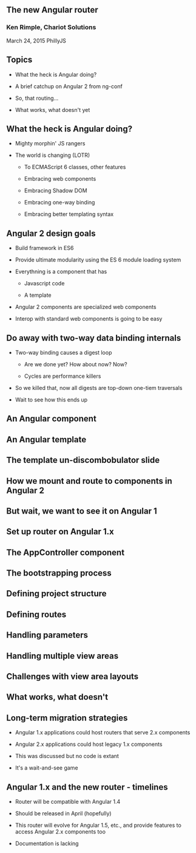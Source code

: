 ## The new Angular router

### Ken Rimple, Chariot Solutions

March 24, 2015
PhillyJS


## Topics

* What the heck is Angular doing?

* A brief catchup on Angular 2 from ng-conf

* So, that routing...

* What works, what doesn't yet


## What the heck is Angular doing?

* Mighty morphin' JS rangers

* The world is changing (LOTR)

  * To ECMAScript 6 classes, other features

  * Embracing web components

  * Embracing Shadow DOM

  * Embracing one-way binding

  * Embracing better templating syntax


## Angular 2 design goals

* Build framework in ES6

* Provide ultimate modularity using the ES 6 module loading system

* Everythning is a component that has

  * Javascript code

  * A template

* Angular 2 components are specialized web components

* Interop with standard web components is going to be easy


## Do away with two-way data binding internals

* Two-way binding causes a digest loop

  * Are we done yet?  How about now? Now?

  * Cycles are performance killers

* So we killed that, now all digests are top-down one-tiem traversals

* Wait to see how this ends up


## An Angular component


## An Angular template


## The template un-discombobulator slide


## How we mount and route to components in Angular 2


## But wait, we want to see it on Angular 1


## Set up router on Angular 1.x


## The AppController component


## The bootstrapping process


## Defining project structure


## Defining routes


## Handling parameters


## Handling multiple view areas


## Challenges with view area layouts


## What works, what doesn't


## Long-term migration strategies

* Angular 1.x applications could host routers that serve 2.x components

* Angular 2.x applications could host legacy 1.x components

* This was discussed but no code is extant

* It's a wait-and-see game


## Angular 1.x and the new router - timelines

* Router will be compatible with Angular 1.4

* Should be released in April (hopefully)

* This router will evolve for Angular 1.5, etc., and provide features to
  access Angular 2.x components too

* Documentation is lacking


